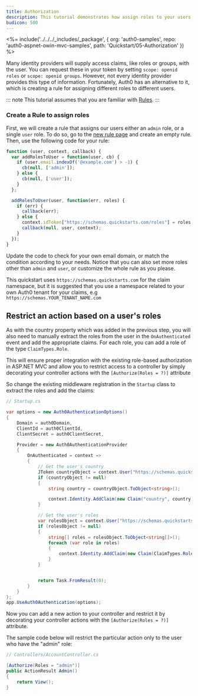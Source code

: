 ```yaml
---
title: Authorization
description: This tutorial demonstrates how assign roles to your users, and use those claims to authorize or deny a user to access certain routes in the app.
budicon: 500
---
```


<%= include('../../../_includes/_package', {
  org: 'auth0-samples',
  repo: 'auth0-aspnet-owin-mvc-samples',
  path: 'Quickstart/05-Authorization'
}) %>

Many identity providers will supply access claims, like roles or groups, with the user. You can request these in your token by setting `scope: openid roles` or `scope: openid groups`. However, not every identity provider provides this type of information. Fortunately, Auth0 has an alternative to it, which is creating a rule for assigning different roles to different users.

::: note
This tutorial assumes that you are familiar with [Rules](/rules/current).
:::

### Create a Rule to assign roles

First, we will create a rule that assigns our users either an `admin` role, or a single `user` role. To do so, go to the [new rule page](${manage_url}/#/rules/new) and create an empty rule. Then, use the following code for your rule:

```js
function (user, context, callback) {
  var addRolesToUser = function(user, cb) {
    if (user.email.indexOf('@example.com') > -1) {
      cb(null, ['admin']);
    } else {
      cb(null, ['user']);
    }
  };

  addRolesToUser(user, function(err, roles) {
    if (err) {
      callback(err);
    } else {
      context.idToken["https://schemas.quickstarts.com/roles"] = roles;     
      callback(null, user, context);
    }
  });
}
```

Update the code to check for your own email domain, or match the condition according to your needs. Notice that you can also set more roles other than `admin` and `user`, or customize the whole rule as you please.

This quickstart uses `https://schemas.quickstarts.com` for the claim namespace, but it is suggested that you use a namespace related to your own Auth0 tenant for your claims, e.g `https://schemas.YOUR_TENANT_NAME.com`

## Restrict an action based on a user's roles

As with the country property which was added in the previous step, you will also need to manually extract the roles from the user in the `OnAuthenticated` event and add the appropriate claims. For each role, you can add a role of the type `ClaimTypes.Role`.

This will ensure proper integration with the existing role-based authorization in ASP.NET MVC and allow you to restrict access to a controller by simply decorating your controller actions with the `[Authorize(Roles = ?)]` attribute

So change the existing middleware registration in the `Startup` class to extract the roles and add the claims:

```csharp
// Startup.cs

var options = new Auth0AuthenticationOptions()
{
    Domain = auth0Domain,
    ClientId = auth0ClientId,
    ClientSecret = auth0ClientSecret,

    Provider = new Auth0AuthenticationProvider
    {
        OnAuthenticated = context =>
        {
            // Get the user's country
            JToken countryObject = context.User["https://schemas.quickstarts.com/country"];
            if (countryObject != null)
            {
                string country = countryObject.ToObject<string>();

                context.Identity.AddClaim(new Claim("country", country, ClaimValueTypes.String, context.Connection));
            }

            // Get the user's roles
            var rolesObject = context.User["https://schemas.quickstarts.com/roles"];
            if (rolesObject != null)
            {
                string[] roles = rolesObject.ToObject<string[]>();
                foreach (var role in roles)
                {
                    context.Identity.AddClaim(new Claim(ClaimTypes.Role, role, ClaimValueTypes.String, context.Connection));
                }
            }


            return Task.FromResult(0);
        }
    }
};
app.UseAuth0Authentication(options);
```

Now you can add a new action to your controller and restrict it by decorating your controller actions with the `[Authorize(Roles = ?)]` attribute.

The sample code below will restrict the particular action only to the user who have the "admin" role:

```csharp
// Controllers/AccountController.cs

[Authorize(Roles = "admin")]
public ActionResult Admin()
{
    return View();
}
```
